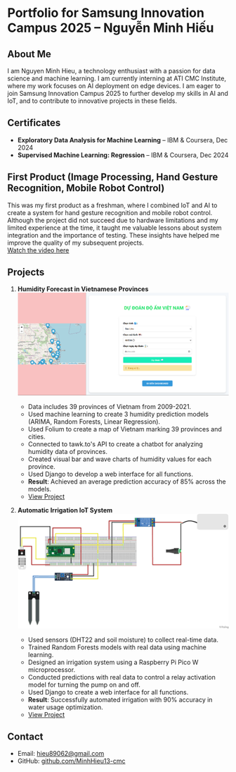 # Portfolio for Samsung Innovation Campus 2025 – Nguyễn Minh Hiếu

## About Me
I am Nguyen Minh Hieu, a technology enthusiast with a passion for data science and machine learning. I am currently interning at ATI CMC Institute, where my work focuses on AI deployment on edge devices. I am eager to join Samsung Innovation Campus 2025 to further develop my skills in AI and IoT, and to contribute to innovative projects in these fields.

## Certificates
- **Exploratory Data Analysis for Machine Learning** – IBM & Coursera, Dec 2024  
- **Supervised Machine Learning: Regression** – IBM & Coursera, Dec 2024  

## First Product (Image Processing, Hand Gesture Recognition, Mobile Robot Control)
This was my first product as a freshman, where I combined IoT and AI to create a system for hand gesture recognition and mobile robot control. Although the project did not succeed due to hardware limitations and my limited experience at the time, it taught me valuable lessons about system integration and the importance of testing. These insights have helped me improve the quality of my subsequent projects.  
[Watch the video here]([https://youtu.be/abc123](https://drive.google.com/file/d/10xdvZ76OoRrIBuYPkzIII2ntkHG4Bqb9/view?usp=sharing))

## Projects
1. **Humidity Forecast in Vietnamese Provinces**  
   ![Humidity Forecast](img_1.png)  
   - Data includes 39 provinces of Vietnam from 2009-2021.  
   - Used machine learning to create 3 humidity prediction models (ARIMA, Random Forests, Linear Regression).  
   - Used Folium to create a map of Vietnam marking 39 provinces and cities.  
   - Connected to tawk.to's API to create a chatbot for analyzing humidity data of provinces.  
   - Created visual bar and wave charts of humidity values for each province.  
   - Used Django to develop a web interface for all functions.  
   - **Result**: Achieved an average prediction accuracy of 85% across the models.  
   - [View Project](https://github.com/MinhHieu13-cmc/Humidity-forecast-in-Vietnamese-provinces)  

2. **Automatic Irrigation IoT System**  
   ![Irrigation System](img.png)  
   - Used sensors (DHT22 and soil moisture) to collect real-time data.  
   - Trained Random Forests models with real data using machine learning.  
   - Designed an irrigation system using a Raspberry Pi Pico W microprocessor.  
   - Conducted predictions with real data to control a relay activation model for turning the pump on and off.  
   - Used Django to create a web interface for all functions.  
   - **Result**: Successfully automated irrigation with 90% accuracy in water usage optimization.  
   - [View Project](https://github.com/MinhHieu13-cmc/Hethongtuoitieutudong)  

## Contact
- Email: hieu89062@gmail.com  
- GitHub: [github.com/MinhHieu13-cmc](https://github.com/MinhHieu13-cmc)
